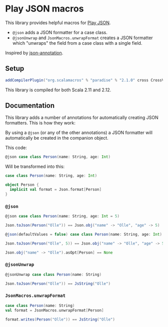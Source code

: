 # Play JSON macros

This library provides helpful macros for [Play JSON](https://github.com/playframework/play-json).

- `@json` adds a JSON formatter for a case class. 
- `@jsonUnwrap` and `JsonMacros.unwrapFormat` creates a JSON formatter which "unwraps" the field from a case class with a single field. 

Inspired by [json-annotation](https://github.com/vital-software/json-annotation).

## Setup

```scala
addCompilerPlugin("org.scalamacros" % "paradise" % "2.1.0" cross CrossVersion.full)
```

This library is compiled for both Scala 2.11 and 2.12.

## Documentation

This library adds a number of annotations for automatically creating JSON formatters. This is how they work:

By using a `@json` (or any of the other annotations) a JSON formatter will automatically be created in the companion object.

This code:
```scala
@json case class Person(name: String, age: Int)
```
Will be transformed into this: 
```scala
case class Person(name: String, age: Int)

object Person {
  implicit val format = Json.format[Person]
}
```

### `@json`

```scala
@json case class Person(name: String, age: Int = 5)

Json.toJson(Person("Olle")) == Json.obj("name" -> "Olle", "age" -> 5)
```

```scala
@json(defaultValues = false) case class Person(name: String, age: Int)

Json.toJson(Person("Olle", 5)) == Json.obj("name" -> "Olle", "age" -> 5)

Json.obj("name" -> "Olle").asOpt[Person] == None
```

### `@jsonUnwrap`

```scala
@jsonUnwrap case class Person(name: String)

Json.toJson(Person("Olle")) == JsString("Olle")
```

### `JsonMacros.unwrapFormat`

```scala
case class Person(name: String)
val format = JsonMacros.unwrapFormat[Person]

format.writes(Person("Olle")) == JsString("Olle")
```
